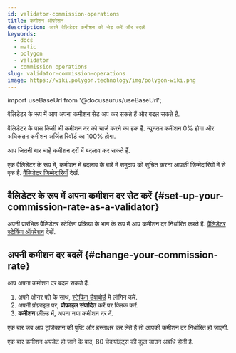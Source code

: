 ```yaml
---
id: validator-commission-operations
title: कमीशन ऑपरेशन
description: अपने वैलिडेटर कमीशन को सेट करें और बदलें
keywords:
  - docs
  - matic
  - polygon
  - validator
  - commission operations
slug: validator-commission-operations
image: https://wiki.polygon.technology/img/polygon-wiki.png
---
```

import useBaseUrl from '@docusaurus/useBaseUrl';

वैलिडेटर के रूप में आप अपना [कमीशन](/docs/maintain/glossary.md#commission) सेट अप कर सकते हैं और बदल सकते हैं.

वैलिडेटर के पास किसी भी कमीशन दर को चार्ज करने का हक है. न्यूनतम कमीशन 0% होगा और अधिकतम कमीशन अर्जित रिवॉर्ड का 100% होगा.

आप जितनी बार चाहें कमीशन दरों में बदलाव कर सकते हैं.

एक वैलिडेटर के रूप में, कमीशन में बदलाव के बारे में समुदाय को सूचित करना आपकी ज़िम्मेदारियों में से एक है. [वैलिडेटर जिम्मेदारियाँ](/docs/maintain/validator/responsibilities) देखें.

## वैलिडेटर के रूप में अपना कमीशन दर सेट करें {#set-up-your-commission-rate-as-a-validator}

अपनी प्रारंभिक वैलिडेटर स्टेकिंग प्रक्रिया के भाग के रूप में आप कमीशन दर निर्धारित करते हैं. [वैलिडेटर स्टेकिंग ऑपरेशन](validator-staking-operations.md) देखें.

## अपनी कमीशन दर बदलें {#change-your-commission-rate}

आप अपना कमीशन दर बदल सकते हैं.

1. अपने ओनर पते के साथ, [स्टेकिंग डैशबोर्ड](https://staking.polygon.technology/) में लॉगिन करें.
1. अपनी प्रोफ़ाइल पर, **प्रोफ़ाइल संपादित** करें पर क्लिक करें.
1. **कमीशन** फ़ील्ड में, अपना नया कमीशन दर दें.

एक बार जब आप ट्रांजैक्शन की पुष्टि और हस्ताक्षर कर लेते हैं तो आपकी कमीशन दर निर्धारित हो जाएगी.

एक बार कमीशन अपडेट हो जाने के बाद, 80 चेकपॉइंट्स की कूल डाउन अवधि होती है.
